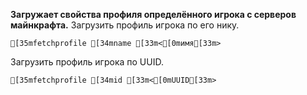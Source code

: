 **Загружает свойства профиля определённого игрока с серверов майнкрафта.**
Загрузить профиль игрока по его нику. 
```ansi
[35mfetchprofile [34mname [33m<[0mимя[33m>
```
Загрузить профиль игрока по UUID. 
```ansi
[35mfetchprofile [34mid [33m<[0mUUID[33m>
```